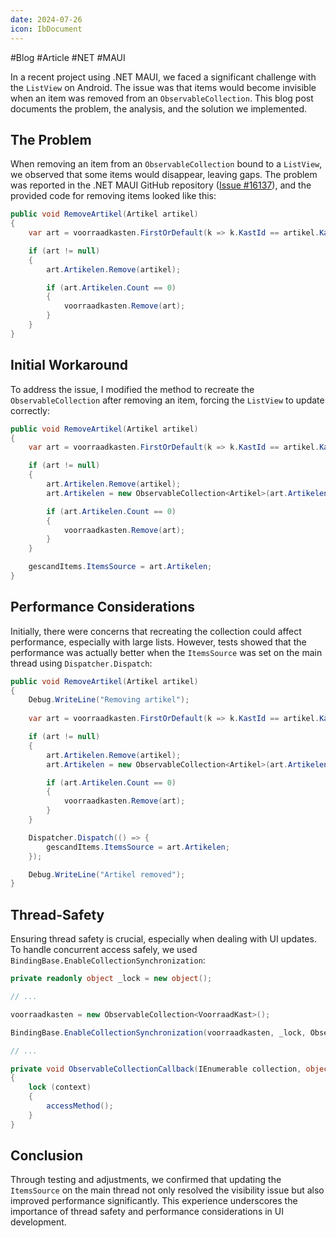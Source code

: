 ```yaml
---
date: 2024-07-26
icon: IbDocument
---
```


#Blog #Article #NET #MAUI

In a recent project using .NET MAUI, we faced a significant challenge with the `ListView` on Android. The issue was that items would become invisible when an item was removed from an `ObservableCollection`. This blog post documents the problem, the analysis, and the solution we implemented.

## The Problem

When removing an item from an `ObservableCollection` bound to a `ListView`, we observed that some items would disappear, leaving gaps. The problem was reported in the .NET MAUI GitHub repository ([Issue #16137](https://github.com/dotnet/maui/issues/16137)), and the provided code for removing items looked like this:

```csharp
public void RemoveArtikel(Artikel artikel) 
{
    var art = voorraadkasten.FirstOrDefault(k => k.KastId == artikel.KastId);

    if (art != null)
    {
        art.Artikelen.Remove(artikel);

        if (art.Artikelen.Count == 0)
        {
            voorraadkasten.Remove(art);
        }
    }
}

```

## Initial Workaround

To address the issue, I modified the method to recreate the `ObservableCollection` after removing an item, forcing the `ListView` to update correctly:

```csharp
public void RemoveArtikel(Artikel artikel) 
{
    var art = voorraadkasten.FirstOrDefault(k => k.KastId == artikel.KastId);

    if (art != null)
    {
        art.Artikelen.Remove(artikel);
        art.Artikelen = new ObservableCollection<Artikel>(art.Artikelen);

        if (art.Artikelen.Count == 0)
        {
            voorraadkasten.Remove(art);
        }
    }

    gescandItems.ItemsSource = art.Artikelen;
}

```
## Performance Considerations

Initially, there were concerns that recreating the collection could affect performance, especially with large lists. However, tests showed that the performance was actually better when the `ItemsSource` was set on the main thread using `Dispatcher.Dispatch`:

```csharp
public void RemoveArtikel(Artikel artikel) 
{
    Debug.WriteLine("Removing artikel");
    
    var art = voorraadkasten.FirstOrDefault(k => k.KastId == artikel.KastId);

    if (art != null)
    {
        art.Artikelen.Remove(artikel);
        art.Artikelen = new ObservableCollection<Artikel>(art.Artikelen);

        if (art.Artikelen.Count == 0)
        {
            voorraadkasten.Remove(art);
        }
    }

    Dispatcher.Dispatch(() => {
        gescandItems.ItemsSource = art.Artikelen;
    });

    Debug.WriteLine("Artikel removed");
}

```

## Thread-Safety

Ensuring thread safety is crucial, especially when dealing with UI updates. To handle concurrent access safely, we used `BindingBase.EnableCollectionSynchronization`:

```csharp
private readonly object _lock = new object();

// ...

voorraadkasten = new ObservableCollection<VoorraadKast>();

BindingBase.EnableCollectionSynchronization(voorraadkasten, _lock, ObservableCollectionCallback);

// ...

private void ObservableCollectionCallback(IEnumerable collection, object context, Action accessMethod, bool writeAccess)
{
    lock (context)
    {
        accessMethod();
    }
}

```

## Conclusion

Through testing and adjustments, we confirmed that updating the `ItemsSource` on the main thread not only resolved the visibility issue but also improved performance significantly. This experience underscores the importance of thread safety and performance considerations in UI development.